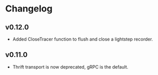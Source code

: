 # Changelog

## v0.12.0 
* Added CloseTracer function to flush and close a lightstep recorder.

## v0.11.0 
* Thrift transport is now deprecated, gRPC is the default.